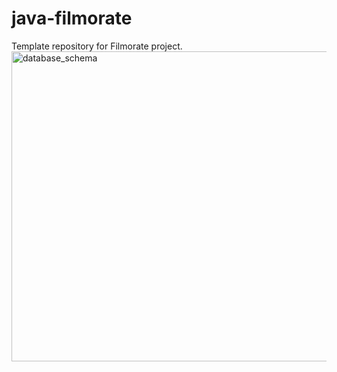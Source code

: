 # java-filmorate
Template repository for Filmorate project.
<img width="719" height="496" alt="database_schema" src="https://github.com/user-attachments/assets/77a16f0e-14cc-4355-bd2a-b5e0d0e6413a" />